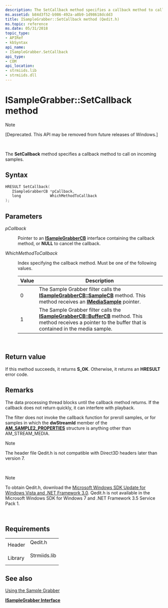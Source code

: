 ```yaml
---
description: The SetCallback method specifies a callback method to call on incoming samples.
ms.assetid: b84d3f52-b986-492a-a8b9-1d98618dcdd3
title: ISampleGrabber::SetCallback method (Qedit.h)
ms.topic: reference
ms.date: 05/31/2018
topic_type: 
- APIRef
- kbSyntax
api_name: 
- ISampleGrabber.SetCallback
api_type: 
- COM
api_location: 
- strmiids.lib
- strmiids.dll
---
```


# ISampleGrabber::SetCallback method

> [!Note]  
> \[Deprecated. This API may be removed from future releases of Windows.\]

 

The **SetCallback** method specifies a callback method to call on incoming samples.

## Syntax


```C++
HRESULT SetCallback(
   ISampleGrabberCB *pCallback,
   long             WhichMethodToCallback
);
```



## Parameters

<dl> <dt>

*pCallback* 
</dt> <dd>

Pointer to an [**ISampleGrabberCB**](isamplegrabbercb.md) interface containing the callback method, or **NULL** to cancel the callback.

</dd> <dt>

*WhichMethodToCallback* 
</dt> <dd>

Index specifying the callback method. Must be one of the following values.



| Value | Description                                                                                                                                                                                     |
|-------|-------------------------------------------------------------------------------------------------------------------------------------------------------------------------------------------------|
| 0     | The Sample Grabber filter calls the [**ISampleGrabberCB::SampleCB**](isamplegrabbercb-samplecb.md) method. This method receives an [**IMediaSample**](/windows/desktop/api/Strmif/nn-strmif-imediasample) pointer.               |
| 1     | The Sample Grabber filter calls the [**ISampleGrabberCB::BufferCB**](isamplegrabbercb-buffercb.md) method. This method receives a pointer to the buffer that is contained in the media sample. |



 

</dd> </dl>

## Return value

If this method succeeds, it returns **S\_OK**. Otherwise, it returns an **HRESULT** error code.

## Remarks

The data processing thread blocks until the callback method returns. If the callback does not return quickly, it can interfere with playback.

The filter does not invoke the callback function for preroll samples, or for samples in which the **dwStreamId** member of the [**AM\_SAMPLE2\_PROPERTIES**](/windows/win32/api/strmif/ns-strmif-am_sample2_properties) structure is anything other than AM\_STREAM\_MEDIA.

> [!Note]  
> The header file Qedit.h is not compatible with Direct3D headers later than version 7.

 

> [!Note]  
> To obtain Qedit.h, download the [Microsoft Windows SDK Update for Windows Vista and .NET Framework 3.0](https://msdn.microsoft.com/windowsvista/bb980924.aspx). Qedit.h is not available in the Microsoft Windows SDK for Windows 7 and .NET Framework 3.5 Service Pack 1.

 

## Requirements



|                    |                                                                                         |
|--------------------|-----------------------------------------------------------------------------------------|
| Header<br/>  | <dl> <dt>Qedit.h</dt> </dl>      |
| Library<br/> | <dl> <dt>Strmiids.lib</dt> </dl> |



## See also

<dl> <dt>

[Using the Sample Grabber](using-the-sample-grabber.md)
</dt> <dt>

[**ISampleGrabber Interface**](isamplegrabber.md)
</dt> </dl>

 

 




